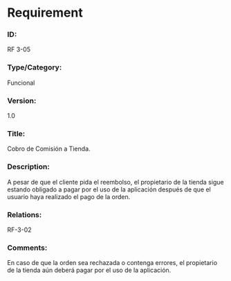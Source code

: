 # Requirement

### ID:

RF 3-05

### Type/Category:

Funcional

### Version:

1.0

### Title:

Cobro de Comisión a Tienda.

### Description:

A pesar de que el cliente pida el reembolso, el propietario de la tienda sigue estando obligado a pagar por el uso de la aplicación después de que el usuario haya realizado el pago de la orden.

### Relations:

RF-3-02

### Comments:

En caso de que la orden sea rechazada o contenga errores, el propietario de la tienda aún deberá pagar por el uso de la aplicación.
